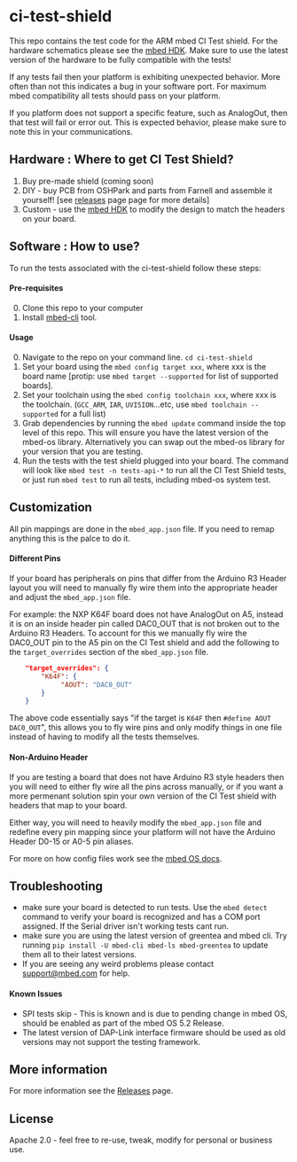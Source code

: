 # ci-test-shield
This repo contains the test code for the ARM mbed CI Test shield. For the hardware schematics please see the [mbed HDK](https://github.com/ARMmbed/mbed-HDK/tree/master/Production%20Design%20Projects/CITestShield). Make sure to use the latest version of the hardware to be fully compatible with the tests!

If any tests fail then your platform is exhibiting unexpected behavior. More often than not this indicates a bug in your software port. For maximum mbed compatibility all tests should pass on your platform.

If you platform does not support a specific feature, such as AnalogOut, then that test will fail or error out. This is expected behavior, please make sure to note this in your communications. 

## Hardware : Where to get CI Test Shield?
1. Buy pre-made shield (coming soon)
2. DIY - buy PCB from OSHPark and parts from Farnell and assemble it yourself! [see [releases](https://github.com/ARMmbed/ci-test-shield/releases) page page for more details]
3. Custom - use the [mbed HDK](http://github.com/ARMmbed/mbed-HDK/tree/master/Production%20Design%20Projects/CITestShield) to modify the design to match the headers on your board. 

## Software : How to use?
To run the tests associated with the ci-test-shield follow these steps:

#### Pre-requisites
0. Clone this repo to your computer
1. Install [mbed-cli](https://github.com/armmbed/mbed-cli) tool.

#### Usage
0. Navigate to the repo on your command line. `cd ci-test-shield`
1. Set your board using the `mbed config target xxx`, where xxx is the board name [protip: use `mbed target --supported` for list of supported boards].
3. Set your toolchain using the `mbed config toolchain xxx`, where xxx is the toolchain. (`GCC_ARM`, `IAR`, `UVISION`...etc, use `mbed toolchain --supported` for a full list)
4. Grab dependencies by running the `mbed update` command inside the top level of this repo. This will ensure you have the latest version of the mbed-os library. Alternatively you can swap out the mbed-os library for your version that you are testing. 
5. Run the tests with the test shield plugged into your board. The command will look like `mbed test -n tests-api-*` to run all the CI Test Shield tests, or just run `mbed test` to run all tests, including mbed-os system test.

## Customization  
All pin mappings are done in the `mbed_app.json` file. If you need to remap anything this is the palce to do it. 

#### Different Pins
If your board has peripherals on pins that differ from the Arduino R3 Header layout you will need to manually fly wire them into the appropriate header and adjust the `mbed_app.json` file.

For example: the NXP K64F board does not have AnalogOut on A5, instead it is on an inside header pin called DAC0_OUT that is not broken out to the Arduino R3 Headers. To account for this we manually fly wire the DAC0_OUT pin to the A5 pin on the CI Test shield and add the following to the `target_overrides` section of the `mbed_app.json` file. 

```json
    "target_overrides": {
        "K64F": {
             "AOUT": "DAC0_OUT"
        }
    }
```
The above code essentially says "if the target is `K64F` then `#define AOUT DAC0_OUT`", this allows you to fly wire pins and only modify things in one file instead of having to modify all the tests themselves. 

#### Non-Arduino Header
If you are testing a board that does not have Arduino R3 style headers then you will need to either fly wire all the pins across manually, or if you want a more permenant solution spin your own version of the CI Test shield with headers that map to your board. 

Either way, you will need to heavily modify the `mbed_app.json` file and redefine every pin mapping since your platform will not have the Arduino Header D0-15 or A0-5 pin aliases. 

For more on how config files work see the [mbed OS docs](https://github.com/ARMmbed/mbed-os/blob/master/docs/config_system.md#configuration-data-in-applications).

## Troubleshooting
- make sure your board is detected to run tests. Use the `mbed detect` command to verify your board is recognized and has a COM port assigned. If the Serial driver isn't working tests cant run. 
- make sure you are using the latest version of greentea and mbed cli. Try running `pip install -U mbed-cli mbed-ls mbed-greentea` to update them all to their latest versions. 
- If you are seeing any weird problems please contact support@mbed.com for help. 

#### Known Issues
- SPI tests skip - This is known and is due to pending change in mbed OS, should be enabled as part of the mbed OS 5.2 Release. 
- The latest version of DAP-Link interface firmware should be used as old versions may not support the testing framework. 

## More information
For more information see the [Releases](https://github.com/ARMmbed/ci-test-shield/releases) page.

## License
Apache 2.0 - feel free to re-use, tweak, modify for personal or business use.
